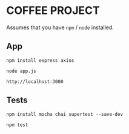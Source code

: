 
# COFFEE PROJECT 

Assumes that you have `npm` / `node` installed.

## App

```
npm install express axios
```

```
node app.js
```

```
http://localhost:3000
```

## Tests

```
npm install mocha chai supertest --save-dev
```

```
npm test
```


